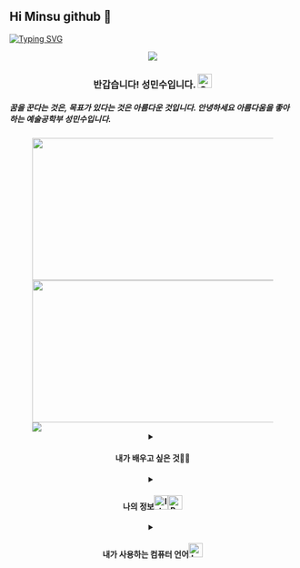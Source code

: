 ## Hi Minsu github 👋
<p align="center">
  
[![Typing SVG](https://readme-typing-svg.demolab.com?font=Playfair+Display&weight=800&size=80&pause=900&color=F7B447&multiline=true&random=true&width=1300&height=120&lines=Welcome+to+Minsu%E2%80%99s+GitHub+world)](https://git.io/typing-svg)
</P>

<p align="center">
<img src="https://i.giphy.com/media/v1.Y2lkPTc5MGI3NjExM205dGwxdjVhejQyYnB6YWptaHgwMmZ6NzJqNGgzejZzc3UycTVodCZlcD12MV9pbnRlcm5hbF9naWZfYnlfaWQmY3Q9Zw/GoRa9C6DkjKBa/giphy.gif">
</p>
  
<h3 align="center">반갑습니다! 성민수입니다. <img src="https://raw.githubusercontent.com/Tarikul-Islam-Anik/Animated-Fluent-Emojis/master/Emojis/Smilies/Grinning%20Squinting%20Face.png" alt="Grinning Squinting Face" width="25" height="25" />
</h3>
<h5> 꿈을 꾼다는 것은, 목표가 있다는 것은 아름다운 것입니다. 
안녕하세요 아름다움을 좋아하는 예술공학부 성민수입니다.</h5>


<figure class="hlaf">
  <a href="link"><img src="https://github-readme-stats.vercel.app/api?username=Mobalisme&show_icons=true&hide=contribs,prs&cache_seconds=86400&theme=maroongold" align="float left" width="500" height="250"></a>
  <a href="link"><img src="https://github-readme-stats.vercel.app/api/top-langs/?username=Mobalisme&layout=compact" align="right" width="450" height="250"></a>

  <img src="https://hits.seeyoufarm.com/api/count/incr/badge.svg?url=https%3A%2F%2Fgithub.com%2FMobalisme&count_bg=%23A85F1D&title_bg=%23C29928&icon=github.svg&icon_color=%23E7E7E7&title=hits&edge_flat=false">



<details align="center">
<summary>
<h4>내가 배우고 싶은 것🎨🎨</h4>
</summary>
  <div>
    <img src="https://img.shields.io/badge/blender-%23F5792A.svg?style=for-the-badge&logo=blender&logoColor=white">
    <img src="https://img.shields.io/badge/Adobe%20Photoshop-31A8FF?style=for-the-badge&logo=Adobe%20Photoshop&logoColor=black">
    <img src="https://img.shields.io/badge/Adobe%20After%20Effects-99F?logo=adobeaftereffects&logoColor=fff&style=for-the-badge">
</details>
<details align="center">
<summary>
  <h4> 나의 정보<img src="https://raw.githubusercontent.com/Tarikul-Islam-Anik/Animated-Fluent-Emojis/master/Emojis/Objects/Identification%20Card.png" alt="Identification Card" width="25" height="25" /><img src="https://raw.githubusercontent.com/Tarikul-Islam-Anik/Animated-Fluent-Emojis/master/Emojis/Smilies/Beating%20Heart.png" alt="Beating Heart" width="25" height="25" />
  </h4>
</summary>
  <div>
    
  ![Gmail](https://img.shields.io/badge/-Gmail-red?logo=gmail&logoColor=white)(smsmv1122@gmail.com)
  
  [![Instagram Badge](https://img.shields.io/badge/Instagram-E4405F?style=flat&logo=Instagram&logoColor=white)]([https://www.instagram.com/yekangkim0810/](https://www.instagram.com/tjdalstn_2423/))

  [![Youtube Badge](https://img.shields.io/badge/Youtube-ff0000?style=flat-square&logo=youtube&link=https://www.youtube.com/c/kyleschool)](https://www.youtube.com/@%EC%84%B1%EB%AF%BC%EC%88%98-s7s)
</details>
    
<details align="center">
<summary>
  <h4> 내가 사용하는 컴퓨터 언어<img src="https://raw.githubusercontent.com/Tarikul-Islam-Anik/Animated-Fluent-Emojis/master/Emojis/Objects/Laptop.png" alt="Laptop" width="25" height="25" />
  <h4/>
</summary>
  <div>
    <img src="https://img.shields.io/badge/-Python-3776AB?logo=python&logoColor=white">
    <img src="https://img.shields.io/badge/-C%2B%2B-00599C?logo=c%2B%2B&logoColor=white">
</details>


